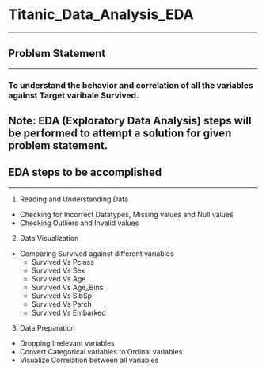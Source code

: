 # Titanic_Data_Analysis_EDA
---
## **Problem Statement** 
---
### To understand the behavior and correlation of all the variables against Target varibale **Survived**. 
Note: EDA (Exploratory Data Analysis) steps will be performed to attempt a solution for given problem statement.  
---
## **EDA steps to be accomplished** 
---
1. Reading and Understanding Data 
  - Checking for Incorrect Datatypes, Missing values and Null values 
  - Checking Outliers and Invalid values 
2. Data Visualization 
  - Comparing Survived against different variables 
    - Survived Vs Pclass 
    - Survived Vs Sex 
    - Survived Vs Age 
     - Survived Vs Age_Bins 
    - Survived Vs SibSp 
    - Survived Vs Parch 
    - Survived Vs Embarked 
3. Data Preparation 
  - Dropping Irrelevant variables 
  - Convert Categorical variables to Ordinal variables 
  - Visualize Correlation between all variables
